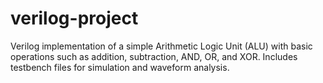 # verilog-project
Verilog implementation of a simple Arithmetic Logic Unit (ALU) with basic operations such as addition, subtraction, AND, OR, and XOR. Includes testbench files for simulation and waveform analysis.
